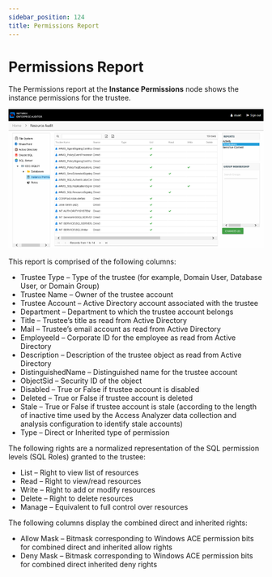 ```yaml
---
sidebar_position: 124
title: Permissions Report
---
```


# Permissions Report

The Permissions report at the **Instance Permissions** node shows the instance permissions for the trustee.

![Permissions report at the Instance Permissions node](../../../../../../../../static/Content/Resources/Images/Access/InformationCenter/ResourceAudit/SQL/InstancePermissions.png "Permissions report at the Instance Permissions node")

This report is comprised of the following columns:

* Trustee Type – Type of the trustee (for example, Domain User, Database User, or Domain Group)
* Trustee Name – Owner of the trustee account
* Trustee Account – Active Directory account associated with the trustee
* Department – Department to which the trustee account belongs
* Title – Trustee’s title as read from Active Directory
* Mail – Trustee’s email account as read from Active Directory
* EmployeeId – Corporate ID for the employee as read from Active Directory
* Description – Description of the trustee object as read from Active Directory
* DistinguishedName – Distinguished name for the trustee account
* ObjectSid – Security ID of the object
* Disabled – True or False if trustee account is disabled
* Deleted – True or False if trustee account is deleted
* Stale – True or False if trustee account is stale (according to the length of inactive time used by the Access Analyzer data collection and analysis configuration to identify stale accounts)
* Type – Direct or Inherited type of permission

The following rights are a normalized representation of the SQL permission levels (SQL Roles) granted to the trustee:

* List – Right to view list of resources
* Read – Right to view/read resources
* Write – Right to add or modify resources
* Delete – Right to delete resources
* Manage – Equivalent to full control over resources

The following columns display the combined direct and inherited rights:

* Allow Mask – Bitmask corresponding to Windows ACE permission bits for combined direct and inherited allow rights
* Deny Mask – Bitmask corresponding to Windows ACE permission bits for combined direct inherited deny rights